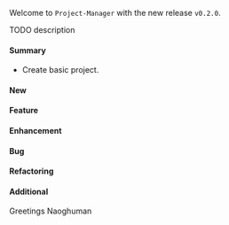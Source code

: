 Welcome to `Project-Manager` with the new release `v0.2.0`.

TODO description



#### Summary
* Create basic project.



#### New



#### Feature



#### Enhancement



#### Bug



#### Refactoring



#### Additional



Greetings
Naoghuman



[//]: # (Issues which will be integrated in this release)



[//]: # (Links)
